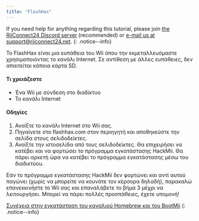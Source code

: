 ```yaml
---
title: "FlashHax"
---
```


If you need help for anything regarding this tutorial, please join [the RiiConnect24 Discord server](https://discord.gg/rc24) (recommended) or [e-mail us at support@riiconnect24.net](mailto:support@riiconnect24.net).
{: .notice--info}

Το FlashHax είναι μια ευπάθεια του Wii όπου την εκμεταλλευόμαστε χρησιμοποιόντας το κανάλι Internet. Σε αντίθεση με άλλες ευπάθειες, δεν απαιτείται κάποια κάρτα SD.

#### Τι χρειάζεστε

- Ένα Wii με σύνδεση στο διαδίκτυο
- Το κανάλι Internet

#### Οδηγίες

1. Ανοίξτε το κανάλι Internet στο Wii σας.
2. Πηγαίνετε στο flashhax.com στον περιηγητή και αποθηκεύστε την σελίδα στους σελιδοδείκτες.
3. Ανοίξτε την ιστοσελίδα από τους σελιδοδείκτες. Θα επιχειρήσει να κατέβει και να φορτώσει το πρόγραμμα εγκατάστασης HackMii. Θα πάρει αρκετή ώρα να κατέβει το πρόγραμμα εγκατάστασης μέσω του διαδικτύου.

Εάν το πρόγραμμα εγκατάστασης HackMii δεν φορτώνει και αντί αυτού παγώνει (χωρίς να μπορείτε να κουνάτε τον κέρσορα δηλαδή), παρακαλώ επανεκκινήστε το Wii σας και επαναλάβετε το βήμα 3 μέχρι να λειτουργήσει. Μπορεί να πάρει πολλές προσπάθειες, έχετε υπομονή!

[Συνέχεια στην εγκατάσταση του καναλιού Homebrew και του BootMii](hbc)
{: .notice--info}
